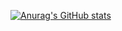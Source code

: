 [![Anurag's GitHub stats](https://github-readme-stats.vercel.app/api?username=Calderis)](https://github.com/anuraghazra/github-readme-stats)


<!--
**Calderis/Calderis** is a ✨ _special_ ✨ repository because its `README.md` (this file) appears on your GitHub profile.

Here are some ideas to get you started:

- 🔭 I’m currently working on ...
- 🌱 I’m currently learning ...
- 👯 I’m looking to collaborate on ...
- 🤔 I’m looking for help with ...
- 💬 Ask me about ...
- 📫 How to reach me: ...
- 😄 Pronouns: ...
- ⚡ Fun fact: ...
-->
